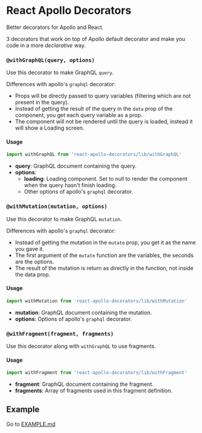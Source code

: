 # React Apollo Decorators

Better decorators for Apollo and React.

3 decorators that work on top of Apollo default decorator and make you code in a more *declarative* way.

### ```@withGraphQL(query, options)```

Use this decorator to make GraphQL ```query```.

Differences with apollo's ```graphql``` decorator:

- Props will be directly passed to query variables (filtering which are not present in the query).
- Instead of getting the result of the query in the ```data``` prop of the component, you get each query variable as a prop.
- The component will not be rendered until the query is loaded, instead it will show a Loading screen.

#### Usage

```js
import withGraphQL from 'react-apollo-decorators/lib/withGraphQL'
```

- **query**: GraphQL document containing the query.
- **options**:
  - **loading**: Loading component. Set to null to render the component when the query hasn't finish loading.
  - Other options of apollo's ```graphql``` decorator.

### ```@withMutation(mutation, options)```

Use this decorator to make GraphQL ```mutation```.

Differences with apollo's ```graphql``` decorator:

- Instead of getting the mutation in the ```mutate``` prop, you get it as the name you gave it.
- The first argument of the ```mutate``` function are the variables, the seconds are the options.
- The result of the mutation is return as directly in the function, not inside the data prop.

#### Usage

```js
import withMutation from 'react-apollo-decorators/lib/withMutation'
```

- **mutation**: GraphQL document containing the mutation.
- **options**: Options of apollo's ```graphql``` decorator.

### ```@withFragment(fragment, fragments)```

Use this decorator along with ```withGraphQL``` to use fragments.

#### Usage

```js
import withFragment from 'react-apollo-decorators/lib/withFragment'
```

- **fragment**: GraphQL document containing the fragment.
- **fragments**: Array of fragments used in this fragment definition.

## Example

Go to [EXAMPLE.md](https://github.com/nicolaslopezj/react-apollo-decorators/blob/master/EXAMPLE.md)

